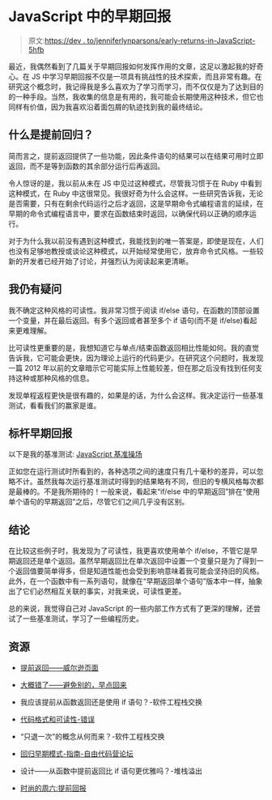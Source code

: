 # JavaScript 中的早期回报

> 原文:[https://dev . to/jenniferlynparsons/early-returns-in-JavaScript-5hfb](https://dev.to/jenniferlynparsons/early-returns-in-javascript-5hfb)

最近，我偶然看到了几篇关于早期回报如何发挥作用的文章，这足以激起我的好奇心。在 JS 中学习早期回报不仅是一项具有挑战性的技术探索，而且非常有趣。在研究这个概念时，我记得我是多么喜欢为了学习而学习，而不仅仅是为了达到目的的一种手段。当然，我收集的信息是有用的，我可能会长期使用这种技术，但它也同样有价值，因为我喜欢沿着面包屑的轨迹找到我的最终结论。

## [](#what-is-an-early-return)什么是提前回归？

简而言之，提前返回提供了一些功能，因此条件语句的结果可以在结果可用时立即返回，而不是等到函数的其余部分运行后再返回。

令人惊讶的是，我以前从未在 JS 中见过这种模式，尽管我习惯于在 Ruby 中看到这种模式，在 Ruby 中这很常见。我很好奇为什么会这样。一些研究告诉我，无论是否需要，只有在剩余代码运行之后才返回，这是早期命令式编程语言的延续，在早期的命令式编程语言中，要求在函数结束时返回，以确保代码以正确的顺序运行。

对于为什么我以前没有遇到这种模式，我能找到的唯一答案是，即使是现在，人们也没有足够地教授或谈论这种模式，以开始经常使用它，放弃命令式风格。一些较新的开发者已经开始了讨论，并强烈认为阅读起来更清晰。

## 我仍有疑问

我不确定这种风格的可读性。我非常习惯于阅读 if/else 语句，在函数的顶部设置一个变量，并在最后返回。有多个返回或者甚至多个 if 语句(而不是 if/else)看起来更难理解。

比可读性更重要的是，我想知道它与单点/结束函数返回相比性能如何。我的直觉告诉我，它可能会更快，因为理论上运行的代码更少。在研究这个问题时，我发现一篇 2012 年以前的文章暗示它可能实际上性能较差，但在那之后没有找到任何支持这种或那种风格的信息。

发现单程返程更快是很有趣的，如果是的话，为什么会这样。我决定运行一些基准测试，看看我们的赢家是谁。

## [](#benchmarking-early-returns)标杆早期回报

以下是我的基准测试: [JavaScript 基准操场](http://jsbench.github.io/#1fd9788db451f01d4b84e12bba8d706f)

正如您在运行测试时所看到的，各种选项之间的速度只有几十毫秒的差异，可以忽略不计。虽然我每次运行基准测试时得到的结果略有不同，但旧的专横风格每次都是最棒的。不是我所期待的！一般来说，看起来“if/else 中的早期返回”排在“使用单个语句的早期返回”之后，尽管它们之间几乎没有区别。

## [](#conclusion)结论

在比较这些例子时，我发现为了可读性，我更喜欢使用单个 if/else，不管它是早期返回还是单个返回。虽然早期返回比在单次返回中设置一个变量只是为了得到一个返回值要简单得多，但是知道性能也会受到影响意味着我可能会坚持旧的风格。此外，在一个函数中有一系列语句，就像在“早期返回单个语句”版本中一样，抽象出了它们必然相互关联的事实，对我来说，可读性更差。

总的来说，我觉得自己对 JavaScript 的一些内部工作方式有了更深的理解，还尝试了一些基准测试，学习了一些编程历史。

## [](#resources)资源

*   [提前返回——威尔逊页面](http://wilsonpage.co.uk/return-early/)

*   [大概错了——避免别的，早点回来](http://blog.timoxley.com/post/47041269194/avoid-else-return-early)

*   我应该提前从函数返回还是使用 if 语句？-软件工程栈交换

*   [代码格式和可读性-错误](http://lecterror.com/articles/view/code-formatting-and-readability)

*   “只退一次”的概念从何而来？-软件工程栈交换

*   [回归早期模式-指南-自由代码营论坛](https://forum.freecodecamp.org/t/the-return-early-pattern/19364)

*   设计——从函数中提前返回比 if 语句更优雅吗？-堆栈溢出

*   [时尚的周六:提前回报](https://dev.to/howtocodejs/stylish-saturday-early-returns-722)